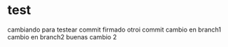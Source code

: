 # test
cambiando para testear
commit firmado
otroi commit
cambio en branch1
cambio en branch2
buenas
cambio 2
